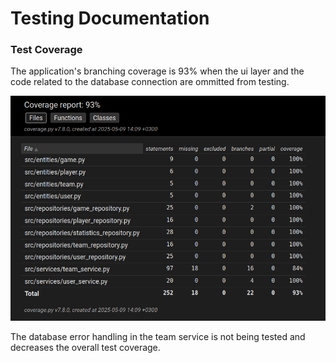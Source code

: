 # Testing Documentation

### Test Coverage

The application's branching coverage is 93% when the ui layer and the code related to the database connection are ommitted from testing.

<img src="./images/test_coverage.png" width="600" alt="Test coverage">

The database error handling in the team service is not being tested and decreases the overall test coverage.
